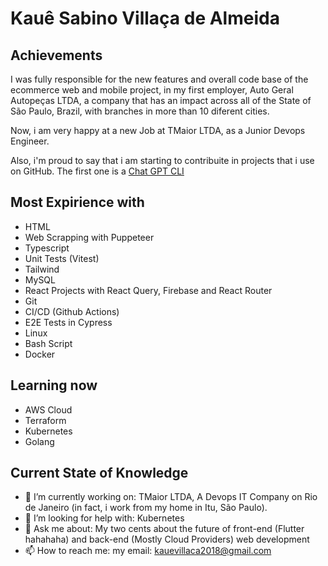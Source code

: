 # Kauê Sabino Villaça de Almeida

## Achievements

I was fully responsible for the new features and overall code base of the ecommerce web and mobile project, in my first employer, Auto Geral Autopeças LTDA, a company that has an impact across all of the State of São Paulo, Brazil, with branches in more than 10 diferent cities.

Now, i am very happy at a new Job at TMaior LTDA, as a Junior Devops Engineer.

Also, i'm proud to say that i am starting to contribuite in projects that i use on GitHub. The first one is a [Chat GPT CLI](https://github.com/kharvd/gpt-cli)

## Most Expirience with

- HTML 
- Web Scrapping with Puppeteer
- Typescript
- Unit Tests (Vitest)
- Tailwind
- MySQL
- React Projects with React Query, Firebase and React Router
- Git
- CI/CD (Github Actions)
- E2E Tests in Cypress
- Linux
- Bash Script
- Docker

## Learning now

- AWS Cloud
- Terraform
- Kubernetes
- Golang

## Current State of Knowledge

- 🔭 I’m currently working on: TMaior LTDA, A Devops IT Company on Rio de Janeiro (in fact, i work from my home in Itu, São Paulo).
- 🤔 I’m looking for help with: Kubernetes 
- 💬 Ask me about: My two cents about the future of front-end (Flutter hahahaha) and back-end (Mostly Cloud Providers) web development 
- 📫 How to reach me: my email: kauevillaca2018@gmail.com

